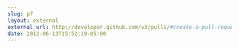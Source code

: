 ```yaml
---
slug: p7
layout: external
external_url: http://developer.github.com/v3/pulls/#create-a-pull-request
date: 2012-06-13T15:52:19-05:00
---
```

